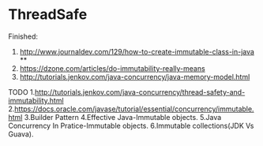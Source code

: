 # ThreadSafe
Finished: 
1. http://www.journaldev.com/129/how-to-create-immutable-class-in-java
**
2. https://dzone.com/articles/do-immutability-really-means
3. http://tutorials.jenkov.com/java-concurrency/java-memory-model.html

TODO
1.http://tutorials.jenkov.com/java-concurrency/thread-safety-and-immutability.html
2.https://docs.oracle.com/javase/tutorial/essential/concurrency/immutable.html
3.Builder Pattern
4.Effective Java-Immutable objects.
5.Java Concurrency In Pratice-Immutable objects.
6.Immutable collections(JDK Vs Guava).



